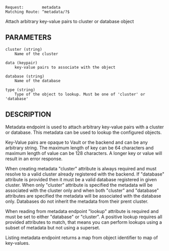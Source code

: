    Request:        metadata
    Matching Route: ^metadata/?$

Attach arbitrary key-value pairs to cluster or database object

## PARAMETERS

    cluster (string)
        Name of the cluster

    data (keypair)
        key-value pairs to associate with the object

    database (string)
        Name of the database

    type (string)
        Type of the object to lookup. Must be one of 'cluster' or 'database'

## DESCRIPTION

Metadata endpoint is used to attach arbitrary key-value pairs with a cluster or database.
This metadata can be used to lookup the configured objects.

Key-Value pairs are opaque to Vault or the backend and can be any arbitrary string. The
maximum length of key can be 64 characters and maximum length of value can be 128 characters.
A longer key or value will result in an error response.

When creating metadata "cluster" attribute is always required and must resolve to a valid
cluster already registered with the backend. If "database" attribute is provided then it must
be a valid database registered in given cluster.
When only "cluster" attribute is specified the metadata will be associated with the cluster
only and when both "cluster" and "database" attributes are specified the metadata will be
associated with the database only.
Databases do not inherit the metadata from their prent cluster.

When reading from metadata endpoint "lookup" attribute is required and must be set to either
"database" or "cluster". A positive lookup requires all provided attributes to match, that means
you can perform lookups using a subset of metadata but not using a superset.

Listing metadata endpoint returns a map from object identifier to map of key-values.
